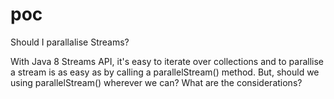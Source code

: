 # poc
Should I parallalise Streams? 

With Java 8 Streams API, it's easy to iterate over collections and to parallise a stream is as easy as by calling a parallelStream() method. But, should we using parallelStream() wherever we can? What are the considerations?
